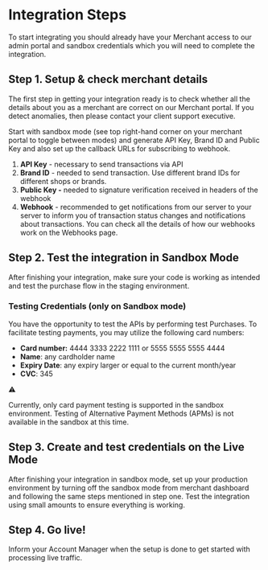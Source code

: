 # Integration Steps

To start integrating you should already have your Merchant access to our admin portal and sandbox credentials which you will need to complete the integration.

## Step 1. Setup & check merchant details

The first step in getting your integration ready is to check whether all the details about you as a merchant are correct on our Merchant portal. If you detect anomalies, then please contact your client support executive.

Start with sandbox mode (see top right-hand corner on your merchant portal to toggle between modes) and generate API Key, Brand ID and Public Key and also set up the callback URLs for subscribing to webhook.

1. **API Key** - necessary to send transactions via API
2. **Brand ID** - needed to send transaction. Use different brand IDs for different shops or brands.
3. **Public Key -** needed to signature verification received in headers of the webhook
4. **Webhook** - recommended to get notifications from our server to your server to inform you of transaction status changes and notifications about transactions. You can check all the details of how our webhooks work on the Webhooks page.

## Step 2. Test the integration in Sandbox Mode

After finishing your integration, make sure your code is working as intended and test the purchase flow in the staging environment.

### Testing Credentials (only on Sandbox mode)

You have the opportunity to test the APIs by performing test Purchases. To facilitate testing payments, you may utilize the following card numbers:

- **Card number:** 4444 3333 2222 1111 or 5555 5555 5555 4444
- **Name**: any cardholder name
- **Expiry Date**: any expiry larger or equal to the current month/year
- **CVC**: 345

<aside>
⚠️

Currently, only card payment testing is supported in the sandbox environment. Testing of Alternative Payment Methods (APMs) is not available in the sandbox at this time.

</aside>

## Step 3. Create and test credentials on the Live Mode

After finishing your integration in sandbox mode, set up your production environment by turning off the sandbox mode from merchant dashboard and following the same steps mentioned in step one. Test the integration using small amounts to ensure everything is working.

## Step 4. Go live!

Inform your Account Manager when the setup is done to get started with processing live traffic.